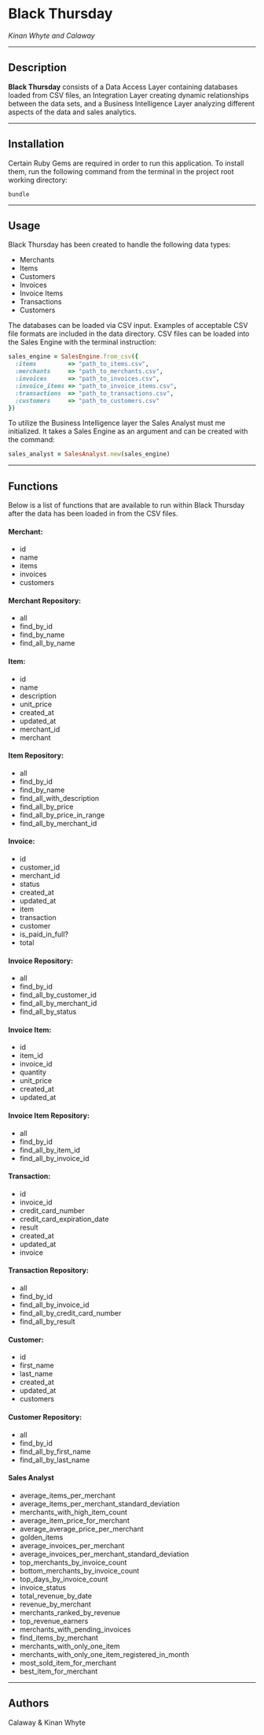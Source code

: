# Black Thursday
*Kinan Whyte and Calaway*
***
## Description
**Black Thursday** consists of a Data Access Layer containing databases loaded from CSV files, an Integration Layer creating dynamic relationships between the data sets, and a Business Intelligence Layer analyzing different aspects of the data and sales analytics.
***

## Installation
Certain Ruby Gems are required in order to run this application. To install them, run the following command from the terminal in the project root working directory:
```
bundle
```
***

## Usage
Black Thursday has been created to handle the following data types:
* Merchants
* Items
* Customers
* Invoices
* Invoice Items
* Transactions
* Customers

The databases can be loaded via CSV input. Examples of acceptable CSV file formats are included in the data directory. CSV files can be loaded into the Sales Engine with the terminal instruction:

```ruby
sales_engine = SalesEngine.from_csv({
  :items         => "path_to_items.csv",
  :merchants     => "path_to_merchants.csv",
  :invoices      => "path_to_invoices.csv",
  :invoice_items => "path_to_invoice_items.csv",
  :transactions  => "path_to_transactions.csv",
  :customers     => "path_to_customers.csv"
})
```

To utilize the Business Intelligence layer the Sales Analyst must me initialized. It takes a Sales Engine as an argument and can be created with the command:

```ruby
sales_analyst = SalesAnalyst.new(sales_engine)
```
***
## Functions

Below is a list of functions that are available to run within Black Thursday after the data has been loaded in from the CSV files.

#### Merchant:
* id
* name
* items
* invoices
* customers

#### Merchant Repository:
* all
* find_by_id
* find_by_name
* find_all_by_name

#### Item:
* id
* name
* description
* unit_price
* created_at
* updated_at
* merchant_id
* merchant

#### Item Repository:
* all
* find_by_id
* find_by_name
* find_all_with_description
* find_all_by_price
* find_all_by_price_in_range
* find_all_by_merchant_id

#### Invoice:
* id
* customer_id
* merchant_id
* status
* created_at
* updated_at
* item
* transaction
* customer
* is_paid_in_full?
* total

#### Invoice Repository:
* all
* find_by_id
* find_all_by_customer_id
* find_all_by_merchant_id
* find_all_by_status

#### Invoice Item:
* id
* item_id
* invoice_id
* quantity
* unit_price
* created_at
* updated_at

#### Invoice Item Repository:
* all
* find_by_id
* find_all_by_item_id
* find_all_by_invoice_id

#### Transaction:
* id
* invoice_id
* credit_card_number
* credit_card_expiration_date
* result
* created_at
* updated_at
* invoice

#### Transaction Repository:
* all
* find_by_id
* find_all_by_invoice_id
* find_all_by_credit_card_number
* find_all_by_result

#### Customer:
* id
* first_name
* last_name
* created_at
* updated_at
* customers

#### Customer Repository:
* all
* find_by_id
* find_all_by_first_name
* find_all_by_last_name

#### Sales Analyst
* average_items_per_merchant
* average_items_per_merchant_standard_deviation
* merchants_with_high_item_count
* average_item_price_for_merchant
* average_average_price_per_merchant
* golden_items
* average_invoices_per_merchant
* average_invoices_per_merchant_standard_deviation
* top_merchants_by_invoice_count
* bottom_merchants_by_invoice_count
* top_days_by_invoice_count
* invoice_status
* total_revenue_by_date
* revenue_by_merchant
* merchants_ranked_by_revenue
* top_revenue_earners
* merchants_with_pending_invoices
* find_items_by_merchant
* merchants_with_only_one_item
* merchants_with_only_one_item_registered_in_month
* most_sold_item_for_merchant
* best_item_for_merchant


***
## Authors
Calaway & Kinan Whyte
